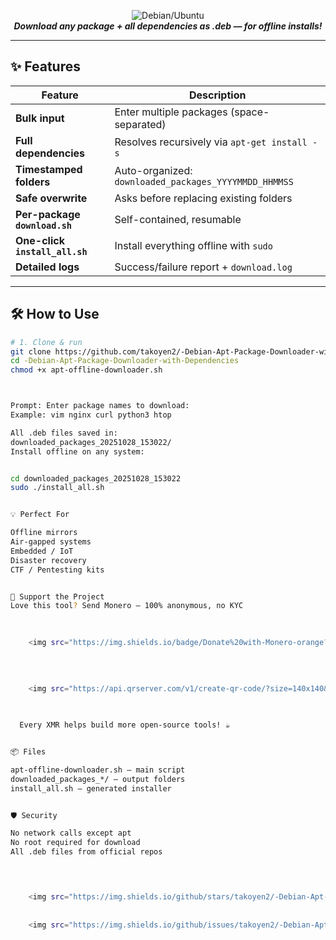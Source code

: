 <p align="center">
  <img src="https://img.shields.io/badge/Debian%20%7C%20Ubuntu-Offline%20APT%20Downloader-blue?style=for-the-badge&logo=linux&logoColor=white" alt="Debian/Ubuntu"/>
  <br>
  <b><i>Download any package + all dependencies as .deb — for offline installs!</i></b>
</p>

---

## ✨ Features

| Feature | Description |
|-------|-----------|
| **Bulk input** | Enter multiple packages (space-separated) |
| **Full dependencies** | Resolves recursively via `apt-get install -s` |
| **Timestamped folders** | Auto-organized: `downloaded_packages_YYYYMMDD_HHMMSS` |
| **Safe overwrite** | Asks before replacing existing folders |
| **Per-package `download.sh`** | Self-contained, resumable |
| **One-click `install_all.sh`** | Install everything offline with `sudo` |
| **Detailed logs** | Success/failure report + `download.log` |

---

## 🛠️ How to Use

```bash
# 1. Clone & run
git clone https://github.com/takoyen2/-Debian-Apt-Package-Downloader-with-Dependencies.git
cd -Debian-Apt-Package-Downloader-with-Dependencies
chmod +x apt-offline-downloader.sh



Prompt: Enter package names to download: 
Example: vim nginx curl python3 htop

All .deb files saved in:
downloaded_packages_20251028_153022/
Install offline on any system:


cd downloaded_packages_20251028_153022
sudo ./install_all.sh


💡 Perfect For

Offline mirrors
Air-gapped systems
Embedded / IoT
Disaster recovery
CTF / Pentesting kits


🤝 Support the Project
Love this tool? Send Monero — 100% anonymous, no KYC

  
  
    <img src="https://img.shields.io/badge/Donate%20with-Monero-orange?style=for-the-badge&#x26;logo=monero&#x26;logoColor=white" alt="Donate with Monero">
  
    
  
  
    <img src="https://api.qrserver.com/v1/create-qr-code/?size=140x140&#x26;data=monero:ВАШ_АДРЕС_ТУТ&#x26;color=000000&#x26;bgcolor=FFFFFF" width="140" alt="Monero QR Code">
  


  Every XMR helps build more open-source tools! ☕


📦 Files

apt-offline-downloader.sh — main script
downloaded_packages_*/ — output folders
install_all.sh — generated installer


🛡️ Security

No network calls except apt
No root required for download
All .deb files from official repos



  
    <img src="https://img.shields.io/github/stars/takoyen2/-Debian-Apt-Package-Downloader-with-Dependencies?style=social" alt="Stars">
  
  
    <img src="https://img.shields.io/github/issues/takoyen2/-Debian-Apt-Package-Downloader-with-Dependencies?color=green" alt="Issues">

